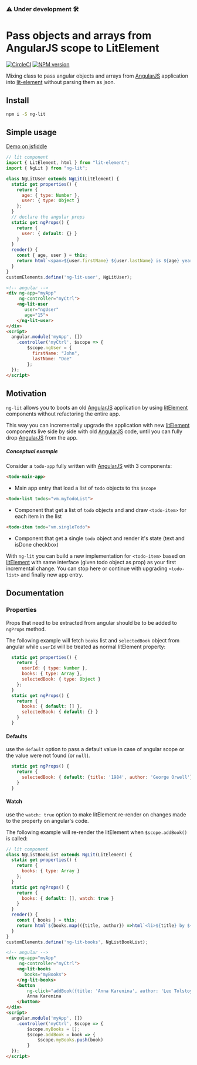 ### :warning: Under development :hammer_and_wrench:

# Pass objects and arrays from AngularJS scope to LitElement
[![CircleCI](https://circleci.com/gh/oriweingart/ng-lit.svg?style=svg)](https://circleci.com/gh/oriweingart/ng-lit)
[![NPM version](https://badge.fury.io/js/ng-lit.svg)](https://travis-ci.com/oriweingart/ng-lit)


Mixing class to pass angular objects and arrays from [AngularJS](https://github.com/angular/angular.js) application into [lit-element](https://github.com/Polymer/lit-element) without parsing them as json.

## Install

```bash
npm i -S ng-lit
```


## Simple usage

[Demo on jsfiddle](https://jsfiddle.net/ozbjm9wv/5/)

```javascript
// lit component
import { LitElement, html } from "lit-element";
import { NgLit } from "ng-lit";

class NgLitUser extends NgLit(LitElement) {
  static get properties() {
    return {
      age: { type: Number },
      user: { type: Object }
    };
  }
  // declare the angular props
  static get ngProps() {
    return {
      user: { default: {} }
    }
  }
  render() {
    const { age, user } = this;
    return html`<span>${user.firstName} ${user.lastName} is ${age} years old</span>`;
  }
}
customElements.define('ng-lit-user', NgLitUser);
```

```html
<!-- angular -->
<div ng-app="myApp" 
     ng-controller="myCtrl">
    <ng-lit-user 
       user="ngUser" 
       age="15">
    </ng-lit-user>
</div>
<script>
  angular.module('myApp', [])
    .controller('myCtrl', $scope => {
        $scope.ngUser = {
          firstName: "John",
          lastName: "Doe"
        };
  });
</script>
```

## Motivation

`ng-lit` allows you to boots an old [AngularJS](https://github.com/angular/angular.js) application by using [litElement](https://github.com/Polymer/lit-element) components without refactoring the entire app.

This way you can incrementally upgrade the application with new [litElement](https://github.com/Polymer/lit-element) components live side by side with old [AngularJS](https://github.com/angular/angular.js) code, until you can fully drop [AngularJS](https://github.com/angular/angular.js) from the app.

##### Conceptual example
Consider a `todo-app` fully written with [AngularJS](https://github.com/angular/angular.js) with 3 components:
```html
<todo-main-app> 
```
 - Main app entry that load a list of `todo` objects to ths `$scope`
```html
<todo-list todos="vm.myTodoList"> 
```    
 - Component that get a list of `todo` objects and and draw `<todo-item>` for each item in the list 
```html
<todo-item todo="vm.singleTodo"> 
```    
 - Component that get a single `todo` object and render it's state (text and isDone checkbox)

With `ng-lit` you can build a new implementation for `<todo-item>` based on [litElement](https://github.com/Polymer/lit-element) with same interface (given todo object as prop) as your first incremental change.
You can stop here or continue with upgrading `<todo-list>` and finally new app entry.

## Documentation

### Properties

Props that need to be extracted from angular should be to be added to `ngProps` method.

The following example will fetch `books` list and `selectedBook` object from angular while `userId` will be treated as normal litElement property:
```javascript
  static get properties() {
    return {
      userId: { type: Number },
      books: { type: Array }, 
      selectedBook: { type: Object }
    };
  }
  static get ngProps() {
    return {
      books: { default: [] },
      selectedBook: { default: {} }
    }
  }
```

#### Defaults
use the `default` option to pass a default value in case of angular scope or the value were not found (or `null`).
```javascript
  static get ngProps() {
    return {
      selectedBook: { default: {title: '1984', author: 'George Orwell'} }
    }
  }
```

#### Watch
use the `watch: true` option to make litElement re-render on changes made to the property on angular's code.

The following example will re-render the litElement when `$scope.addBook()` is called:

```javascript
// lit component
class NgListBookList extends NgLit(LitElement) {
  static get properties() {
    return {
      books: { type: Array }
    };
  }
  static get ngProps() {
    return {
      books: { default: [], watch: true }
    }
  }
  render() {
    const { books } = this;
    return html`${books.map(({title, author}) =>html`<li>${title} by ${author}</li>`)}`;
  }
}
customElements.define('ng-lit-books', NgListBookList);
```

```html
<!-- angular -->
<div ng-app="myApp" 
     ng-controller="myCtrl">
    <ng-lit-books 
       books="myBooks">
    </ng-lit-books>
    <button 
        ng-click="addBook({title: 'Anna Karenina', author: 'Leo Tolstoy'})">
        Anna Karenina
    </button>
</div>
<script>
  angular.module('myApp', [])
    .controller('myCtrl', $scope => {
        $scope.myBooks = [];
        $scope.addBook = book => {
            $scope.myBooks.push(book)  
        }
  });
</script>
```
